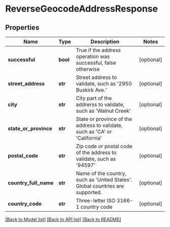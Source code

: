 # ReverseGeocodeAddressResponse

## Properties
Name | Type | Description | Notes
------------ | ------------- | ------------- | -------------
**successful** | **bool** | True if the address operation was successful, false otherwise | [optional] 
**street_address** | **str** | Street address to validate, such as &#39;2950 Buskirk Ave.&#39; | [optional] 
**city** | **str** | City part of the addrerss to validate, such as &#39;Walnut Creek&#39; | [optional] 
**state_or_province** | **str** | State or province of the address to validate, such as &#39;CA&#39; or &#39;California&#39; | [optional] 
**postal_code** | **str** | Zip code or postal code of the address to validate, such as &#39;94597&#39; | [optional] 
**country_full_name** | **str** | Name of the country, such as &#39;United States&#39;.  Global countries are supported. | [optional] 
**country_code** | **str** | Three-letter ISO 3166-1 country code | [optional] 

[[Back to Model list]](../README.md#documentation-for-models) [[Back to API list]](../README.md#documentation-for-api-endpoints) [[Back to README]](../README.md)


